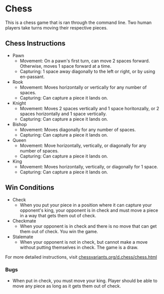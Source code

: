 # Chess
This is a chess game that is ran through the command line. Two human players take turns moving their respective pieces.

## Chess Instructions
- Pawn
  - Movement: On a pawn's first turn, can move 2 spaces forward. Otherwise, moves 1 space forward at a time.
  - Capturing: 1 space away diagonally to the left or right, or by using en-passant.
- Rook
  - Movement: Moves horizontally or vertically for any number of spaces.
  - Capturing: Can capture a piece it lands on.
- Knight
  - Movement: Moves 2 spaces vertically and 1 space horitonzally, or 2 spaces horizontally and 1 space vertically.
  - Capturing: Can capture a piece it lands on.
- Bishop
  - Movement: Moves diagonally for any number of spaces.
  - Capturing: Can capture a piece it lands on.
- Queen
  - Movement: Move horizontally, vertically, or diagonally for any number of spaces.
  - Capturing: Can capture a piece it lands on.
- King
  - Movement: Moves horizontally, vertically, or diagonally for 1 space.
  - Capturing: Can capture a piece it lands on.

## Win Conditions
- Check
  - When you put your piece in a position where it can capture your opponent's king, your opponent is in check and must move a piece in a way that gets them out of check.
- Checkmate
  - When your opponent is in check and there is no move that can get them out of check. You win the game.
- Stalemate
  - When your opponent is not in check, but cannot make a move without putting themselves in check. The game is a draw.
  
For more detailed instructions, visit [chessvariants.org/d.chess/chess.html](chessvariants.org/d.chess/chess.html)

### Bugs
- When put in check, you must move your king. Player should be able to move any piece as long as it gets them out of check.